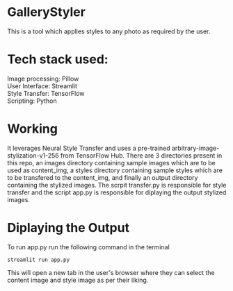 # GalleryStyler
This is a tool which applies styles to any photo as required by the user.
# Tech stack used:
Image processing: Pillow \
User Interface: Streamlit \
Style Transfer: TensorFlow \
Scripting: Python 

# Working
It leverages Neural Style Transfer and uses a pre-trained arbitrary-image-stylization-v1-256 from TensorFlow Hub. There are 3 directories present in this repo, an images directory containing sample images which are to be used as content_img, a styles directory containing sample styles which are to be transfered to the content_img, and finally an output directory containing the stylized images.
The scrpit transfer.py is responsible for style transfer and the script app.py is responsible for diplaying the output stylized images.

# Diplaying the Output
To run app.py run the following command in the terminal
```
streamlit run app.py
```
This will open a new tab in the user's browser where they can select the content image and style image as per their liking.
